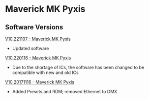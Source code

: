 # Maverick MK Pyxis

## Software Versions

[V10.221107 - Maverick MK Pyxis](https://github.com/Chauvet-Pro/MAVERICKMKPYXIS/blob/e66d5259689c30b6b091251b11ea4e24a8f7882e/firmware/V10.221107.zip)
- Updated software

[V10.220116 - Maverick MK Pyxis](https://github.com/Chauvet-Pro/MAVERICKMKPYXIS/blob/e66d5259689c30b6b091251b11ea4e24a8f7882e/firmware/V10.220116.zip)
- Due to the shortage of ICs, the software has been changed to be compatible with new and old ICs

[V10.20171116 - Maverick MK Pyxis](https://github.com/Chauvet-Pro/MAVERICKMKPYXIS/blob/e66d5259689c30b6b091251b11ea4e24a8f7882e/firmware/V10.20171116.zip)
- Added Presets and RDM; removed Ethernet to DMX

